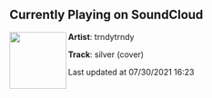## Currently Playing on SoundCloud

[<img align="left" width="100" src="https://i1.sndcdn.com/artworks-czPwkLdCfAVcyboE-fMOhOA-t500x500.jpg">](https://soundcloud.com/trndytrndy/silver-cover)

**Artist**: trndytrndy 

**Track**: silver (cover)

Last updated at 07/30/2021 16:23
